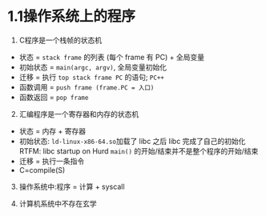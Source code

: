 # 1.1操作系统上的程序
1. C程序是一个栈帧的状态机
- 状态 = `stack frame` 的列表 (每个 frame 有 PC) + 全局变量
- 初始状态 = `main(argc, argv)`, 全局变量初始化
- 迁移 = 执行 `top stack frame PC` 的语句; `PC++`
- 函数调用 = `push frame (frame.PC = 入口)`
- 函数返回 = `pop frame`

2. 汇编程序是一个寄存器和内存的状态机
- 状态 = 内存  + 寄存器 
- 初始状态:
    `ld-linux-x86-64.so`加载了 libc
    之后 libc 完成了自己的初始化
    RTFM: libc startup on Hurd
    `main()` 的开始/结束并不是整个程序的开始/结束
- 迁移 = 执行一条指令
- C=compile(S)

3. 操作系统中:程序 = 计算 + syscall

4. 计算机系统中不存在玄学
